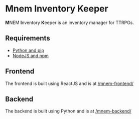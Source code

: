 # Mnem Inventory Keeper
**M**NEM **I**nventory **K**eeper is an inventory manager for TTRPGs.
## Requirements
- [Python and pip](https://packaging.python.org/en/latest/tutorials/installing-packages/)
- [NodeJS and npm](https://docs.npmjs.com/downloading-and-installing-node-js-and-npm/)
##  Frontend
The frontend is built using ReactJS and is at [/mnem-frontend/](/mnem-frontend/)
## Backend
The backend is built using Python and is at [/mnem-backend/](/mnem-backend/)
